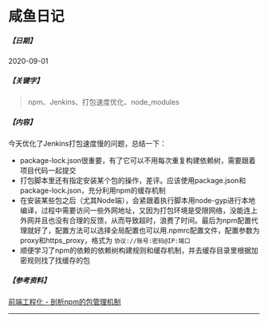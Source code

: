 # 咸鱼日记

##### 【日期】

2020-09-01

##### 【关键字】

> npm、Jenkins、打包速度优化、node_modules

##### 【内容】

今天优化了Jenkins打包速度慢的问题，总结一下：

- package-lock.json很重要，有了它可以不用每次重复构建依赖树，需要跟着项目代码一起提交
- 打包脚本里还有指定安装某个包的操作，差评。应该使用package.json和package-lock.json，充分利用npm的缓存机制
- 在安装某些包之后（尤其Node端），会紧跟着执行脚本用node-gyp进行本地编译，过程中需要访问一些外网地址，又因为打包环境是受限网络，没能连上外网并且也没有合理的反馈，从而导致超时，浪费了时间。最后为npm配置代理就好了，配置方法可以选择全局配置也可以用.npmrc配置文件，配置参数为proxy和https_proxy，格式为 `协议://账号:密码@IP:端口`
- 顺便学习了npm的依赖的依赖树构建规则和缓存机制，并去缓存目录里根据加密规则找了找缓存的包

##### 【参考资料】

[前端工程化 - 剖析npm的包管理机制](https://juejin.im/post/6844904022080667661#heading-40)



------

